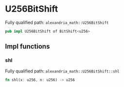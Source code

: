 # U256BitShift

Fully qualified path: `alexandria_math::U256BitShift`

```rust
pub impl U256BitShift of BitShift<u256>
```

## Impl functions

### shl

Fully qualified path: `alexandria_math::U256BitShift::shl`

```rust
fn shl(x: u256, n: u256) -> u256
```


